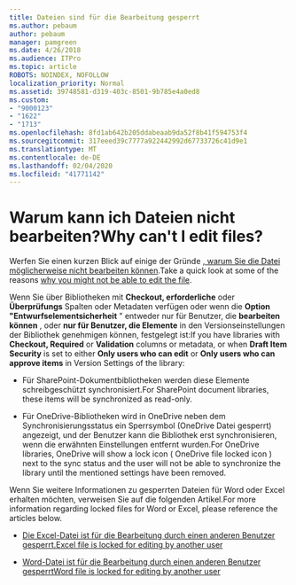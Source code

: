 ```yaml
---
title: Dateien sind für die Bearbeitung gesperrt
ms.author: pebaum
author: pebaum
manager: pamgreen
ms.date: 4/26/2018
ms.audience: ITPro
ms.topic: article
ROBOTS: NOINDEX, NOFOLLOW
localization_priority: Normal
ms.assetid: 39748581-d319-403c-8501-9b785e4a0ed8
ms.custom:
- "9000123"
- "1622"
- "1713"
ms.openlocfilehash: 8fd1ab642b205ddabeaab9da52f8b41f594753f4
ms.sourcegitcommit: 317eeed39c7777a922442992d67733726c41d9e1
ms.translationtype: MT
ms.contentlocale: de-DE
ms.lasthandoff: 02/04/2020
ms.locfileid: "41771142"
---
```

# <a name="why-cant-i-edit-files"></a><span data-ttu-id="a69d5-102">Warum kann ich Dateien nicht bearbeiten?</span><span class="sxs-lookup"><span data-stu-id="a69d5-102">Why can't I edit files?</span></span>

<span data-ttu-id="a69d5-103">Werfen Sie einen kurzen Blick auf einige der Gründe [, warum Sie die Datei möglicherweise nicht bearbeiten können](https://support.office.com/article/why-can-t-i-edit-this-file-97315f48-aa5e-49d3-a4ae-a14b73daf87b).</span><span class="sxs-lookup"><span data-stu-id="a69d5-103">Take a quick look at some of the reasons [why you might not be able to edit the file](https://support.office.com/article/why-can-t-i-edit-this-file-97315f48-aa5e-49d3-a4ae-a14b73daf87b).</span></span>

<span data-ttu-id="a69d5-104">Wenn Sie über Bibliotheken mit **Checkout, erforderliche** oder **Überprüfungs** Spalten oder Metadaten verfügen oder wenn die **Option "Entwurfselementsicherheit** " entweder nur für Benutzer, die **bearbeiten können** , oder **nur für Benutzer, die Elemente** in den Versionseinstellungen der Bibliothek genehmigen können, festgelegt ist:</span><span class="sxs-lookup"><span data-stu-id="a69d5-104">If you have libraries with **Checkout, Required** or **Validation** columns or metadata, or when **Draft Item Security** is set to either **Only users who can edit** or **Only users who can approve items** in Version Settings of the library:</span></span>

- <span data-ttu-id="a69d5-105">Für SharePoint-Dokumentbibliotheken werden diese Elemente schreibgeschützt synchronisiert.</span><span class="sxs-lookup"><span data-stu-id="a69d5-105">For SharePoint document libraries, these items will be synchronized as read-only.</span></span>

- <span data-ttu-id="a69d5-106">Für OneDrive-Bibliotheken wird in OneDrive neben dem Synchronisierungsstatus ein Sperrsymbol (OneDrive Datei gesperrt) angezeigt, und der Benutzer kann die Bibliothek erst synchronisieren, wenn die erwähnten Einstellungen entfernt wurden.</span><span class="sxs-lookup"><span data-stu-id="a69d5-106">For OneDrive libraries, OneDrive will show a lock icon ( OneDrive file locked icon ) next to the sync status and the user will not be able to synchronize the library until the mentioned settings have been removed.</span></span> 

<span data-ttu-id="a69d5-107">Wenn Sie weitere Informationen zu gesperrten Dateien für Word oder Excel erhalten möchten, verweisen Sie auf die folgenden Artikel.</span><span class="sxs-lookup"><span data-stu-id="a69d5-107">For more information regarding locked files for Word or Excel, please reference the articles below.</span></span>

- [<span data-ttu-id="a69d5-108">Die Excel-Datei ist für die Bearbeitung durch einen anderen Benutzer gesperrt.</span><span class="sxs-lookup"><span data-stu-id="a69d5-108">Excel file is locked for editing by another user</span></span>](https://support.office.com/article/Excel-file-is-locked-for-editing-by-another-user-6fa93887-2c2c-45f0-abcc-31b04aed68b3)

- [<span data-ttu-id="a69d5-109">Word-Datei ist für die Bearbeitung durch einen anderen Benutzer gesperrt</span><span class="sxs-lookup"><span data-stu-id="a69d5-109">Word file is locked for editing by another user</span></span>](https://support.microsoft.com/help/313472/the-document-is-locked-for-editing-by-another-user-error-message-when)

